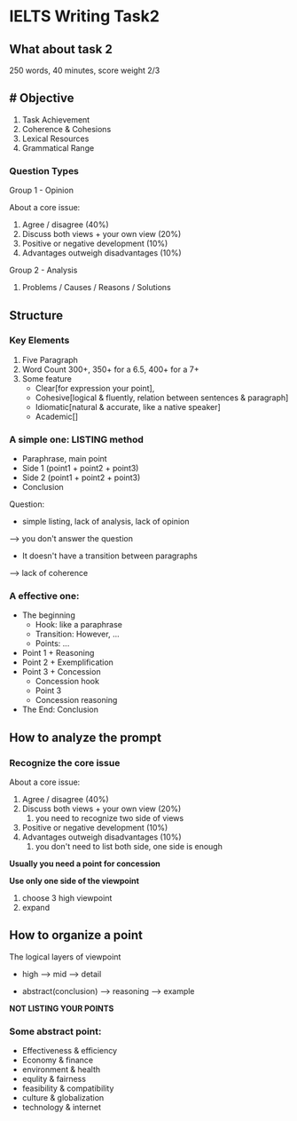 # IELTS Writing Task2 

## What about task 2

250 words, 40 minutes, score weight 2/3

##  # Objective


1. Task Achievement
2. Coherence & Cohesions
3. Lexical Resources
4. Grammatical Range

### Question Types

Group 1 - Opinion

About a core issue:

1. Agree / disagree (40%)
2. Discuss both views + your own view (20%)
3. Positive or negative development (10%)
4. Advantages outweigh disadvantages (10%)


Group 2 - Analysis

1. Problems / Causes / Reasons / Solutions


## Structure

### Key Elements

1. Five Paragraph
2. Word Count 300+, 350+ for a 6.5, 400+ for a 7+
3. Some feature
    + Clear[for expression your point], 
    + Cohesive[logical & fluently, relation between sentences & paragraph]
    + Idiomatic[natural & accurate, like a native speaker]
    + Academic[]

### A simple one: LISTING method

+ Paraphrase, main point
+ Side 1 (point1 + point2 + point3)
+ Side 2 (point1 + point2 + point3)
+ Conclusion

Question:

+ simple listing, lack of analysis, lack of opinion

--> you don't answer the question

+ It doesn't have a transition between paragraphs

--> lack of coherence

### A effective one: 

+ The beginning
    + Hook: like a paraphrase
    + Transition: However, ...
    + Points: ...
+ Point 1 + Reasoning
+ Point 2 + Exemplification
+ Point 3 + Concession
    + Concession hook
    + Point 3
    + Concession reasoning
+ The End: Conclusion

## How to analyze the prompt

### Recognize the core issue

About a core issue:

1. Agree / disagree (40%)
2. Discuss both views + your own view (20%)
    1. you need to recognize two side of views
3. Positive or negative development (10%)
4. Advantages outweigh disadvantages (10%)
    1. you don't need to list both side, one side is enough

**Usually you need a point for concession**

**Use only one side of the viewpoint**

1. choose 3 high viewpoint
2. expand

## How to organize a point

The logical layers of viewpoint

+ high --> mid --> detail

+ abstract(conclusion) --> reasoning --> example

**NOT LISTING YOUR POINTS**

### Some abstract point:

+ Effectiveness & efficiency
+ Economy & finance
+ environment & health
+ equlity & fairness
+ feasibility & compatibility
+ culture & globalization
+ technology & internet

